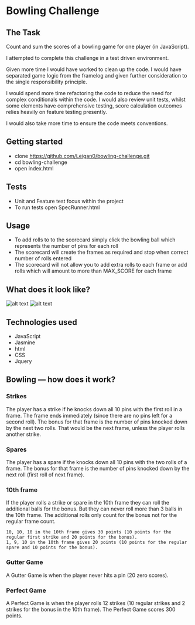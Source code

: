 
Bowling Challenge
=================

## The Task

Count and sum the scores of a bowling game for one player (in JavaScript).

I attempted to complete this challenge in a test driven environment.

Given more time I would have worked to clean up the code. I would have separated game logic from the framelog and given further consideration to the single responsibility principle.

I would spend more time refactoring the code to reduce the need for complex conditionals within the code. I would also review unit tests, whilst some elements have comprehensive testing, score calculation outcomes relies heavily on feature testing presently. 

I would also take more time to ensure the code meets conventions.

## Getting started
* clone https://github.com/Leigan0/bowling-challenge.git
* cd bowling-challenge
* open index.html

## Tests
* Unit and Feature test focus within the project
* To run tests open SpecRunner.html

## Usage
* To add rolls to to the scorecard simply click the bowling ball which represents the number of pins for each roll
* The scorecard will create the frames as required and stop when correct number of rolls entered
* The scorecard will not allow you to add extra rolls to each frame or add rolls which will amount to more than MAX_SCORE for each frame

## What does it look like?

![alt text](https://i.imgur.com/BSnNiYG.jpg)
![alt text](https://i.imgur.com/YzpQsRY.jpg)

## Technologies used
* JavaScript
* Jasmine
* html
* CSS
* Jquery

## Bowling — how does it work?

### Strikes

The player has a strike if he knocks down all 10 pins with the first roll in a frame. The frame ends immediately (since there are no pins left for a second roll). The bonus for that frame is the number of pins knocked down by the next two rolls. That would be the next frame, unless the player rolls another strike.

### Spares

The player has a spare if the knocks down all 10 pins with the two rolls of a frame. The bonus for that frame is the number of pins knocked down by the next roll (first roll of next frame).

### 10th frame

If the player rolls a strike or spare in the 10th frame they can roll the additional balls for the bonus. But they can never roll more than 3 balls in the 10th frame. The additional rolls only count for the bonus not for the regular frame count.

    10, 10, 10 in the 10th frame gives 30 points (10 points for the regular first strike and 20 points for the bonus).
    1, 9, 10 in the 10th frame gives 20 points (10 points for the regular spare and 10 points for the bonus).

### Gutter Game

A Gutter Game is when the player never hits a pin (20 zero scores).

### Perfect Game

A Perfect Game is when the player rolls 12 strikes (10 regular strikes and 2 strikes for the bonus in the 10th frame). The Perfect Game scores 300 points.
